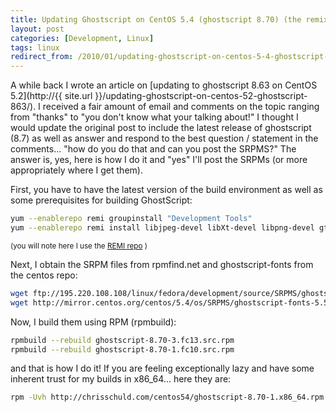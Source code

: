 ```yaml
---
title: Updating Ghostscript on CentOS 5.4 (ghostscript 8.70) (the remix)
layout: post
categories: [Development, Linux]
tags: linux
redirect_from: /2010/01/updating-ghostscript-on-centos-5-4-ghostscript-8-70/
---
```

A while back I wrote an article on [updating to ghostscript 8.63 on CentOS 5.2](http://{{ site.url }}/updating-ghostscript-on-centos-52-ghostscript-863/). I received a fair amount of email and comments on the topic ranging from "thanks" to "you don't know what your talking about!" I thought I would update the original post to include the latest release of ghostscript (8.7) as well as answer and respond to the best question / statement in the comments... "how do you do that and can you post the SRPMS?" The answer is, yes, here is how I do it and "yes" I'll post the SRPMs (or more appropriately where I get them).

First, you have to have the latest version of the build environment as well as some prerequisites for building GhostScript:

```bash
yum --enablerepo remi groupinstall "Development Tools"
yum --enablerepo remi install libjpeg-devel libXt-devel libpng-devel gtk2-devel glib2-devel gnutls-devel libxml2-devel libtiff-devel cups-devel libtool jasper-devel
```

<small>(you will note here I use the [REMI repo](http://blog.famillecollet.com) )</small>

Next, I obtain the SRPM files from rpmfind.net and ghostscript-fonts from the centos repo:

```bash
wget ftp://195.220.108.108/linux/fedora/development/source/SRPMS/ghostscript-8.70-3.fc13.src.rpm
wget http://mirror.centos.org/centos/5.4/os/SRPMS/ghostscript-fonts-5.50-13.1.1.src.rpm
```

Now, I build them using RPM (rpmbuild):

```bash
rpmbuild --rebuild ghostscript-8.70-3.fc13.src.rpm
rpmbuild --rebuild ghostscript-8.70-1.fc10.src.rpm
```

and that is how I do it! If you are feeling exceptionally lazy and have some inherent trust for my builds in x86_64... here they are:

```bash
rpm -Uvh http://chrisschuld.com/centos54/ghostscript-8.70-1.x86_64.rpm http://chrisschuld.com/centos54/ghostscript-fonts-5.50-13.1.1.noarch.rpm http://chrisschuld.com/centos54/ghostscript-gtk-8.70-1.x86_64.rpm
```
